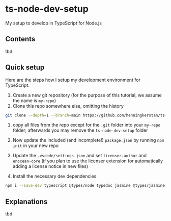 # ts-node-dev-setup
My setup to develop in TypeScript for Node.js


## Contents
tbd

## Quick setup
Here are the steps how I setup my development environment for TypeScript.
1. Create a new git repository (for the purpose of this tutorial, we assume the name is `my-repo`)
1. Clone this repo somewhere else, omitting the history

```bash
git clone --depth=1 --branch=main https://github.com/henningkerstan/ts-node-dev-setup
```

1. copy all files from the repo except for the `.git` folder into your `my-repo` folder; afterwards you may remove the `ts-node-dev-setup` folder 

1. Now update the included (and incomplete!) `package.json` by running `npm init` in your new repo

1. Update the `.vscode/settings.json` and set `licenser.author` and `enocean-core` (if you plan to use the licenser extension for automatically adding a license notice in new files)

1. Install the necessary dev dependencies:
```bash
npm i --save-dev typescript @types/node typedoc jasmine @types/jasmine jasmine-ts jasmine-spec-reporter license-checker np husky prettier ts-node eslint eslint-config-prettier eslint-config-standard eslint-plugin-import eslint-plugin-prettier eslint-plugin-promise @typescript-eslint/eslint-plugin @typescript-eslint/parser
```


## Explanations
tbd